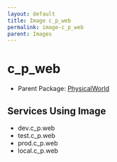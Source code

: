 ```yaml
---
layout: default
title: Image c_p_web
permalink: image-c_p_web
parent: Images
---
```

# c_p_web

* Parent Package: [PhysicalWorld](package--edgemere-cpl-pw)


## Services Using Image
* dev.c_p.web
* test.c_p.web
* prod.c_p.web
* local.c_p.web

